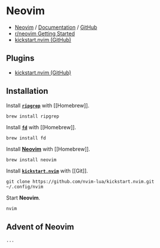 # Neovim

- [Neovim](https://neovim.io) / [Documentation](https://neovim.io/doc/) / [GitHub](https://github.com/neovim/neovim)
- [r/neovim Getting Started](https://www.reddit.com/r/neovim/wiki/index/getting-started/)
- [kickstart.nvim (GitHub)](https://github.com/nvim-lua/kickstart.nvim)

## Plugins

- [kickstart.nvim (GitHub)](https://github.com/nvim-lua/kickstart.nvim)

## Installation

Install [**`ripgrep`**](https://github.com/BurntSushi/ripgrep?tab=readme-ov-file#installation) with [[Homebrew]].

```shell
brew install ripgrep
```

Install [**`fd`**](https://github.com/sharkdp/fd?tab=readme-ov-file#installation) with [[Homebrew]].

```shell
brew install fd
```

Install [**Neovim**](https://neovim.io) with [[Homebrew]].

```zsh
brew install neovim
```

Install [**`kickstart.nvim`**](https://github.com/nvim-lua/kickstart.nvim) with [[Git]].

```shell
git clone https://github.com/nvim-lua/kickstart.nvim.git ~/.config/nvim
```

Start **Neovim**.

```shell
nvim
```

## Advent of Neovim

```shell
...
```
